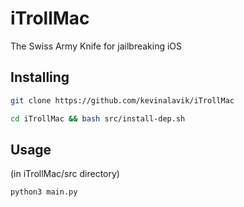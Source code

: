 # iTrollMac
The Swiss Army Knife for jailbreaking iOS

## Installing
```bash
git clone https://github.com/kevinalavik/iTrollMac
```
```bash
cd iTrollMac && bash src/install-dep.sh 
```

## Usage 
(in iTrollMac/src directory)
```bash
python3 main.py
```